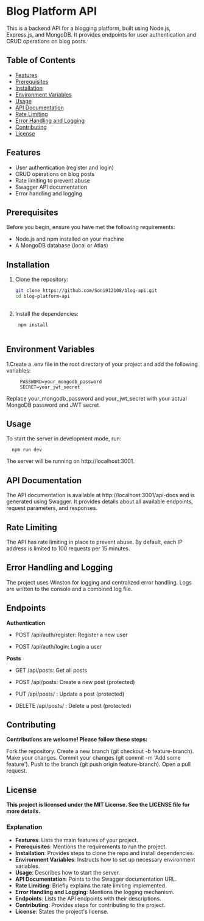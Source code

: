# Blog Platform API

This is a backend API for a blogging platform, built using Node.js, Express.js, and MongoDB. It provides endpoints for user authentication and CRUD operations on blog posts.

## Table of Contents

- [Features](#features)
- [Prerequisites](#prerequisites)
- [Installation](#installation)
- [Environment Variables](#environment-variables)
- [Usage](#usage)
- [API Documentation](#api-documentation)
- [Rate Limiting](#rate-limiting)
- [Error Handling and Logging](#error-handling-and-logging)
- [Contributing](#contributing)
- [License](#license)

## Features

- User authentication (register and login)
- CRUD operations on blog posts
- Rate limiting to prevent abuse
- Swagger API documentation
- Error handling and logging

## Prerequisites

Before you begin, ensure you have met the following requirements:

- Node.js and npm installed on your machine
- A MongoDB database (local or Atlas)

## Installation

1. Clone the repository:

   ```bash
   git clone https://github.com/Soni912108/blog-api.git
   cd blog-platform-api
  


2. Install the dependencies:

   ```bash
    npm install



##  Environment Variables

    
1.Create a .env file in the root directory of your project and add the following variables:

         PASSWORD=your_mongodb_password
         SECRET=your_jwt_secret

Replace your_mongodb_password and your_jwt_secret with your actual MongoDB password and JWT secret.

## Usage 

To start the server in development mode, run:

      npm run dev

The server will be running on http://localhost:3001.

## API Documentation
The API documentation is available at http://localhost:3001/api-docs and is generated using Swagger. It provides details about all available endpoints, request parameters, and responses.

## Rate Limiting
The API has rate limiting in place to prevent abuse. By default, each IP address is limited to 100 requests per 15 minutes.

## Error Handling and Logging
The project uses Winston for logging and centralized error handling. Logs are written to the console and a combined.log file.


## Endpoints
**Authentication**

- POST /api/auth/register: Register a new user

- POST /api/auth/login: Login a user

**Posts**

- GET /api/posts: Get all posts

- POST /api/posts: Create a new post (protected)

- PUT /api/posts/
: Update a post (protected)

- DELETE /api/posts/
: Delete a post (protected)

##  Contributing
**Contributions are welcome! Please follow these steps:**

Fork the repository.
Create a new branch (git checkout -b feature-branch).
Make your changes.
Commit your changes (git commit -m 'Add some feature').
Push to the branch (git push origin feature-branch).
Open a pull request.


##  License
**This project is licensed under the MIT License. See the LICENSE file for more details.**


### Explanation

- **Features**: Lists the main features of your project.
- **Prerequisites**: Mentions the requirements to run the project.
- **Installation**: Provides steps to clone the repo and install dependencies.
- **Environment Variables**: Instructs how to set up necessary environment variables.
- **Usage**: Describes how to start the server.
- **API Documentation**: Points to the Swagger documentation URL.
- **Rate Limiting**: Briefly explains the rate limiting implemented.
- **Error Handling and Logging**: Mentions the logging mechanism.
- **Endpoints**: Lists the API endpoints with their descriptions.
- **Contributing**: Provides steps for contributing to the project.
- **License**: States the project's license.

